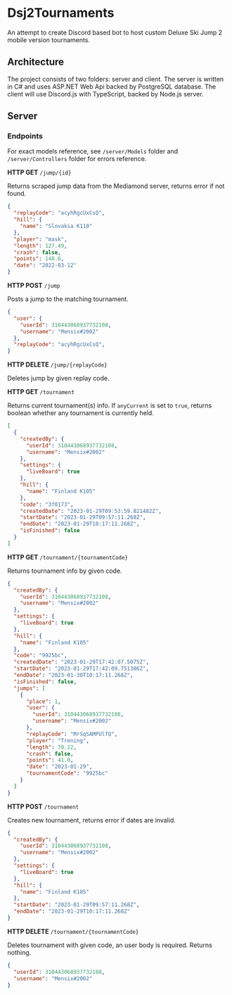 # Dsj2Tournaments

An attempt to create Discord based bot to host custom Deluxe Ski Jump 2 mobile version tournaments.

## Architecture

The project consists of two folders: server and client. The server is written in C# and uses ASP.NET Web Api backed by PostgreSQL database. The client will use Discord.js with TypeScript, backed by Node.js server.

## Server

### Endpoints

For exact models reference, see ```/server/Models``` folder and ```/server/Controllers``` folder for errors reference.

**HTTP GET** ```/jump/{id}```

Returns scraped jump data from the Mediamond server, returns error if not found.

```json
{
  "replayCode": "acyhRgcUxCsQ",
  "hill": {
    "name": "Slovakia K110"
  },
  "player": "mask",
  "length": 127.49,
  "crash": false,
  "points": 148.6,
  "date": "2022-03-12"
}
```

**HTTP POST** ```/jump```

Posts a jump to the matching tournament.

```json
{
  "user": {
    "userId": 310443068937732108,
    "username": "Mensix#2002"
  },
  "replayCode": "acyhRgcUxCsQ",
}
```

**HTTP DELETE** ```/jump/{replayCode}```

Deletes jump by given replay code.

**HTTP GET** ```/tournament```

Returns current tournament(s) info. If ```anyCurrent``` is set to ```true```, returns boolean whether any tournament is currently held.

```json
[
  {
    "createdBy": {
      "userId": 310443068937732108,
      "username": "Mensix#2002"
    },
    "settings": {
      "liveBoard": true
    },
    "hill": {
      "name": "Finland K105"
    },
    "code": "3f0173",
    "createdDate": "2023-01-29T09:53:59.821482Z",
    "startDate": "2023-01-29T09:57:11.268Z",
    "endDate": "2023-01-29T10:17:11.268Z",
    "isFinished": false
  }
]
```

**HTTP GET** ```/tournament/{tournamentCode}```

Returns tournament info by given code.

```json
{
  "createdBy": {
    "userId": 310443068937732108,
    "username": "Mensix#2002"
  },
  "settings": {
    "liveBoard": true
  },
  "hill": {
    "name": "Finland K105"
  },
  "code": "9925bc",
  "createdDate": "2023-01-29T17:42:07.5075Z",
  "startDate": "2023-01-29T17:42:09.751386Z",
  "endDate": "2023-01-30T10:17:11.268Z",
  "isFinished": false,
  "jumps": [
    {
      "place": 1,
      "user": {
        "userId": 310443068937732108,
        "username": "Mensix#2002"
      },
      "replayCode": "MrSqSAMPUlTQ",
      "player": "Trening",
      "length": 70.22,
      "crash": false,
      "points": 41.0,
      "date": "2023-01-29",
      "tournamentCode": "9925bc"
    }
  ]
}
```

**HTTP POST** ```/tournament```

Creates new tournament, returns error if dates are invalid.

```json
{
  "createdBy": {
    "userId": 310443068937732108,
    "username": "Mensix#2002"
  },
  "settings": {
    "liveBoard": true
  },
  "hill": {
    "name": "Finland K105"
  },
  "startDate": "2023-01-29T09:57:11.268Z",
  "endDate": "2023-01-29T10:17:11.268Z"
}
```

**HTTP DELETE** ```/tournament/{tournamentCode}```

Deletes tournament with given code, an user body is required. Returns nothing.

```json
{
  "userId": 310443068937732108,
  "username": "Mensix#2002"
}
```